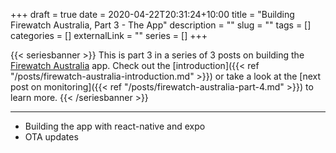 +++
draft = true
date = 2020-04-22T20:31:24+10:00
title = "Building Firewatch Australia, Part 3 - The App"
description = ""
slug = ""
tags = []
categories = []
externalLink = ""
series = []
+++

{{< seriesbanner >}}
This is part 3 in a series of 3 posts on building the [Firewatch Australia](https://firewatchaus.com/) app.  Check out the
[introduction]({{< ref "/posts/firewatch-australia-introduction.md" >}}) or take a look at the [next
post on monitoring]({{< ref "/posts/firewatch-australia-part-4.md" >}}) to learn more.
{{< /seriesbanner >}}

---

- Building the app with react-native and expo
- OTA updates
